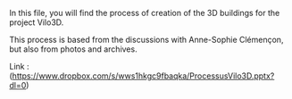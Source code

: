 In this file, you will find the process of creation of the 3D buildings for the project Vilo3D.

This process is based from the discussions with Anne-Sophie Clémençon, but also from photos and archives.


Link : (https://www.dropbox.com/s/wws1hkgc9fbaqka/ProcessusVilo3D.pptx?dl=0)
